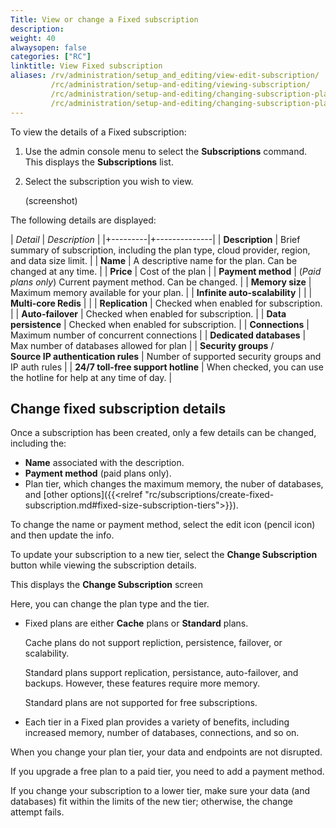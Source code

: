 ```yaml
---
Title: View or change a Fixed subscription
description:
weight: 40
alwaysopen: false
categories: ["RC"]
linktitle: View Fixed subscription
aliases: /rv/administration/setup_and_editing/view-edit-subscription/
         /rc/administration/setup-and-editing/viewing-subscription/
         /rc/administration/setup-and-editing/changing-subscription-plan/
         /rc/administration/setup-and-editing/changing-subscription-plan/
---
```

To view the details of a Fixed subscription:

1.  Use the admin console menu to select the **Subscriptions** command.  This displays the **Subscriptions** list.

1.  Select the subscription you wish to view.

    (screenshot)

The following details are displayed:

| _Detail_ | _Description_ |
|+---------|+--------------|
| **Description** | Brief summary of subscription, including the plan type, cloud provider, region, and data size limit. |
| **Name** | A descriptive name for the plan.  Can be changed at any time. |
| **Price** | Cost of the plan |
| **Payment method** | (_Paid plans only_)  Current payment method.  Can be changed. |
| **Memory size** | Maximum memory available for your plan. | 
| **Infinite auto-scalability** | |
| **Multi-core Redis** | |
| **Replication** | Checked when enabled for subscription. |
| **Auto-failover** | Checked when enabled for subscription. |
| **Data persistence** | Checked when enabled for subscription. |
| **Connections** | Maximum number of concurrent connections |
| **Dedicated databases** | Max number of databases allowed for plan |
| **Security groups** /<br/>**Source IP authentication rules** | Number of supported security groups and IP auth rules |
| **24/7 toll-free support hotline** | When checked, you can use the hotline for help at any time of day. | 

## Change fixed subscription details

Once a subscription has been created, only a few details can be changed, including the:

- **Name** associated with the description.
- **Payment method** (paid plans only).
- Plan tier, which changes the maximum memory, the nuber of databases, and [other options]({{<relref "rc/subscriptions/create-fixed-subscription.md#fixed-size-subscription-tiers">}}).

To change the name or payment method, select the edit icon (pencil icon) and then update the info.

To update your subscription to a new tier, select the **Change Subscription** button while viewing the subscription details.

This displays the **Change Subscription** screen

Here, you can change the plan type and the tier.

- Fixed plans are either **Cache** plans or **Standard** plans.

    Cache plans do not support repliction, persistence, failover, or scalability.

    Standard plans support replication, persistance, auto-failover, and backups.  However, these features require more memory.

    Standard plans are not supported for free subscriptions.

- Each tier in a Fixed plan provides a variety of benefits, including increased memory, number of databases, connections, and so on.

When you change your plan tier, your data and endpoints are not disrupted.  

If you upgrade a free plan to a paid tier, you need to add a payment method.

If you change your subscription to a lower tier, make sure your data (and databases) fit within the limits of the new tier; otherwise, the change attempt fails.


